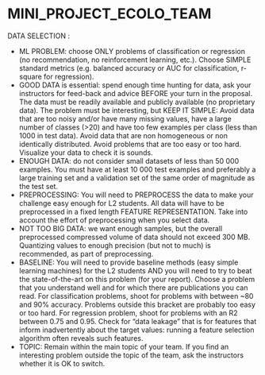 # MINI_PROJECT_ECOLO_TEAM

DATA SELECTION :

- ML PROBLEM: choose ONLY problems of classification or regression (no recommendation, no reinforcement learning, etc.). Choose SIMPLE standard metrics (e.g. balanced accuracy or AUC for classification, r-square for regression).
- GOOD DATA is essential: spend enough time hunting for data, ask your instructors for feed-back and advice BEFORE your turn in the proposal. The data must be readily available and publicly available (no proprietary data). The problem must be interesting, but KEEP IT SIMPLE: Avoid data that are too noisy and/or have many missing values, have a large number of classes (>20) and have too few examples per class (less than 1000 in test data). Avoid data that are non homogeneous or non identically distributed. Avoid problems that are too easy or too hard. Visualize your data to check it is sounds.
- ENOUGH DATA: do not consider small datasets of less than 50 000 examples. You must have at least 10 000 test examples and preferably a large training set and a validation set of the same order of magnitude as the test set.
- PREPROCESSING: You will need to PREPROCESS the data to make your challenge easy enough for L2 students. All data will have to be preprocessed in a fixed length FEATURE REPRESENTATION. Take into account the effort of preprocessing when you select data.
- NOT TOO BIG DATA: we want enough samples, but the overall preprocessed compressed volume of data should not exceed 300 MB. Quantizing values to enough precision (but not to much) is recommended, as part of preprocessing.
- BASELINE: You will need to provide baseline methods (easy simple learning machines) for the L2 students AND you will need to try to beat the state-of-the-art on this problem (for your report). Choose a problem that you understand well and for which there are publications you can read. For classification problems, shoot for problems with between ~80 and 90% accuracy. Problems outside this bracket are probably too easy or too hard. For regression problem, shoot for problems with an R2 between 0.75 and 0.95. Check for “data leakage” that is for features that inform inadvertently about the target values: running a feature selection algorithm often reveals such features.
- TOPIC: Remain within the main topic of your team. If you find an interesting problem outside the topic of the team, ask the instructors whether it is OK to switch.
